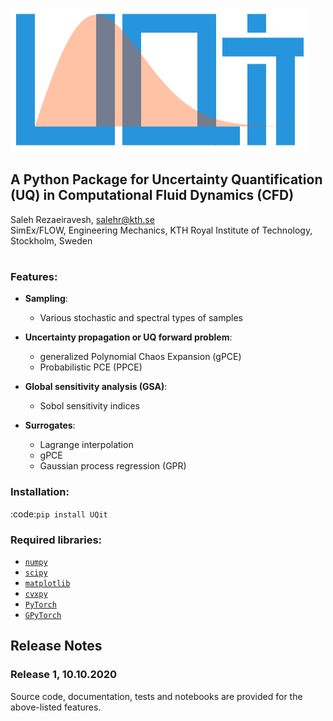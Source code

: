 ![`UQit`](./docs/source/_static/uqit_logo.png?raw=true "UQit, a Python package for Uncertainty Quantification in CFD")
## A Python Package for Uncertainty Quantification (UQ) in Computational Fluid Dynamics (CFD)
Saleh Rezaeiravesh, salehr@kth.se <br/>
SimEx/FLOW, Engineering Mechanics, KTH Royal Institute of Technology, Stockholm, Sweden
#

### Features:
* **Sampling**:
  - Various stochastic and spectral types of samples

* **Uncertainty propagation or UQ forward problem**: 
  - generalized Polynomial Chaos Expansion (gPCE)
  - Probabilistic PCE (PPCE)

* **Global sensitivity analysis (GSA)**:
  - Sobol sensitivity indices

* **Surrogates**:
  - Lagrange interpolation
  - gPCE
  - Gaussian process regression (GPR) 

### Installation:
:code:`pip install UQit`

### Required libraries:
 - [`numpy`](https://numpy.org/)
 - [`scipy`](https://www.scipy.org/)
 - [`matplotlib`](https://matplotlib.org/)
 - [`cvxpy`](https://www.cvxpy.org/) 
 - [`PyTorch`](https://pytorch.org/)
 - [`GPyTorch`](https://gpytorch.ai/)

## Release Notes
### Release 1, 10.10.2020
Source code, documentation, tests and notebooks are provided for the above-listed features. 

